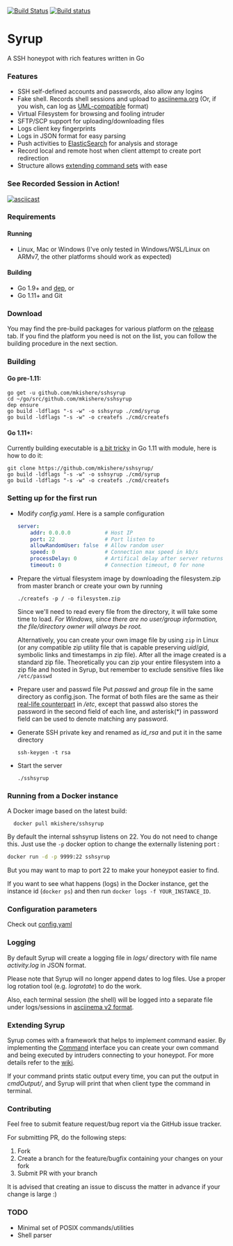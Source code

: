 [![Build Status](https://travis-ci.org/mkishere/sshsyrup.svg?branch=master)](http://travis-ci.org/mkishere/sshsyrup) [![Build status](https://ci.appveyor.com/api/projects/status/iy271guyn7ig81yn/branch/master?svg=true)](https://ci.appveyor.com/project/mkishere/sshsyrup/branch/master)
# Syrup
A SSH honeypot with rich features written in Go

### Features
- SSH self-defined accounts and passwords, also allow any logins
- Fake shell. Records shell sessions and upload to [asciinema.org](https://asciinema.org) (Or, if you wish, can log as [UML-compatible](http://user-mode-linux.sourceforge.net/old/tty_logging.html) format)
- Virtual Filesystem for browsing and fooling intruder
- SFTP/SCP support for uploading/downloading files
- Logs client key fingerprints
- Logs in JSON format for easy parsing
- Push activities to [ElasticSearch](https://www.elastic.co) for analysis and storage
- Record local and remote host when client attempt to create port redirection
- Structure allows [extending command sets](https://github.com/mkishere/sshsyrup/wiki/Writing-new-commands) with ease

### See Recorded Session in Action!
[![asciicast](https://asciinema.org/a/yu8fdSXn6v9EV0ozdSjNNN5NJ.png)](https://asciinema.org/a/yu8fdSXn6v9EV0ozdSjNNN5NJ)

### Requirements
#### Running
- Linux, Mac or Windows (I've only tested in Windows/WSL/Linux on ARMv7, the other platforms should work as expected)
#### Building
- Go 1.9+ and [dep](https://github.com/golang/dep), or
- Go 1.11+ and Git

### Download
You may find the pre-build packages for various platform on the [release](https://github.com/mkishere/sshsyrup/releases) tab. If you find the platform you need is not on the list, you can follow the building procedure in the next section.

### Building
#### Go pre-1.11:
```
go get -u github.com/mkishere/sshsyrup
cd ~/go/src/github.com/mkishere/sshsyrup
dep ensure
go build -ldflags "-s -w" -o sshsyrup ./cmd/syrup
go build -ldflags "-s -w" -o createfs ./cmd/createfs
```

#### Go 1.11+:
Currently building executable is [a bit tricky](https://github.com/golang/go/wiki/Modules#why-does-installing-a-tool-via-go-get-examplecomcmd-fail-with-error-cannot-find-main-module-when-run-with-go111moduleon) in Go 1.11 with module, here is how to do it:
```
git clone https://github.com/mkishere/sshsyrup/
go build -ldflags "-s -w" -o sshsyrup ./cmd/syrup
go build -ldflags "-s -w" -o createfs ./cmd/createfs
```

### Setting up for the first run
* Modify _config.yaml_. Here is a sample configuration
    ```yaml
    server:
        addr: 0.0.0.0           # Host IP
        port: 22                # Port listen to
        allowRandomUser: false  # Allow random user
        speed: 0                # Connection max speed in kb/s
        processDelay: 0         # Artifical delay after server returns responses in ms
        timeout: 0              # Connection timeout, 0 for none
    ```
* Prepare the virtual filesystem image by downloading the filesystem.zip from master branch or create your own by running
   ```
   ./createfs -p / -o filesystem.zip
   ```

   Since we'll need to read every file from the directory, it will take some time to load.
   _For Windows, since there are no user/group information, the file/directory owner will always be root._

   Alternatively, you can create your own image file by using `zip` in Linux (or any compatible zip utility file that is capable preserving _uid_/_gid_, symbolic links and timestamps in zip file). After all the image created is a standard zip file. Theoretically you can zip your entire filesystem into a zip file and hosted in Syrup, but remember to exclude sensitive files like `/etc/passwd`

* Prepare user and passwd file
Put _passwd_ and _group_ file in the same directory as config.json. The format of both files are the same as their [real-life counterpart](http://www.linfo.org/etc_passwd.html) in _/etc_, except that passwd also stores the password in the second field of each line, and asterisk(*) in password field can be used to denote matching any password.
* Generate SSH private key and renamed as _id\_rsa_ and put it in the same directory
   ```
   ssh-keygen -t rsa
   ```
* Start the server
   ```
   ./sshsyrup
   ```

### Running from a Docker instance

A Docker image based on the latest build:
```
  docker pull mkishere/sshsyrup
```

By default the internal sshsyrup listens on 22. You do not need to change this. Just use the `-p` docker option to change
the externally listening port :
```sh
docker run -d -p 9999:22 sshsyrup
```
But you may want to map to port 22 to make your honeypot easier to find.

If you want to see what happens (logs) in the Docker instance, get the instance id (`docker ps`) and then
run `docker logs -f YOUR_INSTANCE_ID`.

### Configuration parameters
Check out [config.yaml](https://github.com/mkishere/sshsyrup/blob/master/config.yaml)

### Logging
By default Syrup will create a logging file in _logs/_ directory with file name _activity.log_ in JSON format.

Please note that Syrup will no longer append dates to log files. Use a proper log rotation tool (e.g. _logrotate_) to do the work.

Also, each terminal session (the shell) will be logged into a separate file under logs/sessions in [asciinema v2 format](https://github.com/asciinema/asciinema/blob/develop/doc/asciicast-v2.md).

### Extending Syrup
Syrup comes with a framework that helps to implement command easier. By implementing the [Command](https://github.com/mkishere/sshsyrup/blob/dfd91b14bd64f43e8100e3e0fbd6357f29b1708b/os/sys.go#L37) interface you can create your own command and being executed by intruders connecting to your honeypot. For more details refer to the [wiki](https://github.com/mkishere/sshsyrup/wiki/Writing-new-commands).

If your command prints static output every time, you can put the output in _cmdOutput/_, and Syrup will print that when client type the command in terminal.

### Contributing
Feel free to submit feature request/bug report via the GitHub issue tracker.

For submitting PR, do the following steps:
1. Fork
2. Create a branch for the feature/bugfix containing your changes on your fork
3. Submit PR with your branch

It is advised that creating an issue to discuss the matter in advance if your change is large :)

### TODO
- Minimal set of POSIX commands/utilities
- Shell parser
